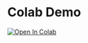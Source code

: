 # Colab Demo

[![Open In Colab](https://colab.research.google.com/assets/colab-badge.svg)](
https://colab.research.google.com/github/hogogo.chen/colab-demo/blob/main/hello_colab.ipynb
)
